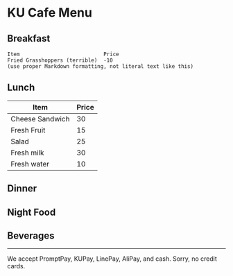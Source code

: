 # KU Cafe Menu


## Breakfast

    Item                           Price
    Fried Grasshoppers (terrible)  -10
    (use proper Markdown formatting, not literal text like this)

## Lunch 
   | Item | Price |
   |----------|----------|
   | Cheese Sandwich | 30 |
   | Fresh Fruit | 15 |
   | Salad | 25 |
   | Fresh milk | 30 |
   | Fresh water | 10 |

## Dinner


## Night Food


## Beverages



---

We accept PromptPay, KUPay, LinePay, AliPay, and cash. Sorry, no credit cards.
